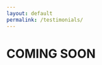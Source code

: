 ```yaml
---
layout: default
permalink: /testimonials/
---
```


<section50>
<h1>COMING SOON</h1>
</section50>
<br>
